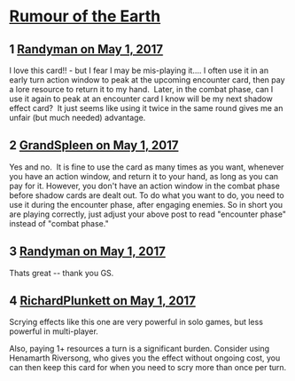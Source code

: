 # [Rumour of the Earth](https://community.fantasyflightgames.com/topic/248571-rumour-of-the-earth/)

## 1 [Randyman on May 1, 2017](https://community.fantasyflightgames.com/topic/248571-rumour-of-the-earth/?do=findComment&comment=2761559)

I love this card!! - but I fear I may be mis-playing it.... I often use it in an early turn action window to peak at the upcoming encounter card, then pay a lore resource to return it to my hand.  Later, in the combat phase, can I use it again to peak at an encounter card I know will be my next shadow effect card?  It just seems like using it twice in the same round gives me an unfair (but much needed) advantage.

## 2 [GrandSpleen on May 1, 2017](https://community.fantasyflightgames.com/topic/248571-rumour-of-the-earth/?do=findComment&comment=2761566)

Yes and no.  It is fine to use the card as many times as you want, whenever you have an action window, and return it to your hand, as long as you can pay for it. However, you don't have an action window in the combat phase before shadow cards are dealt out. To do what you want to do, you need to use it during the encounter phase, after engaging enemies. So in short you are playing correctly, just adjust your above post to read "encounter phase" instead of "combat phase."

## 3 [Randyman on May 1, 2017](https://community.fantasyflightgames.com/topic/248571-rumour-of-the-earth/?do=findComment&comment=2761568)

Thats great -- thank you GS.

## 4 [RichardPlunkett on May 1, 2017](https://community.fantasyflightgames.com/topic/248571-rumour-of-the-earth/?do=findComment&comment=2761599)

Scrying effects like this one are very powerful in solo games, but less powerful in multi-player.

Also, paying 1+ resources a turn is a significant burden. Consider using Henamarth Riversong, who gives you the effect without ongoing cost, you can then keep this card for when you need to scry more than once per turn.

